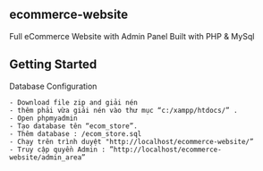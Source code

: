 ## ecommerce-website

Full eCommerce Website with Admin Panel Built with PHP & MySql

## Getting Started

Database Configuration
```
- Download file zip and giải nén 
- thêm phải vừa giải nén vào thư mục “c:/xampp/htdocs/” .
- Open phpmyadmin
- Tạo database tên “ecom_store”. 
- Thêm database : /ecom_store.sql
- Chạy trên trình duyệt "http://localhost/ecommerce-website/”
- Truy cập quyền Admin : ”http://localhost/ecommerce-website/admin_area”
```


